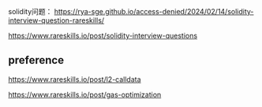 
solidity问题：
https://rya-sge.github.io/access-denied/2024/02/14/solidity-interview-question-rareskills/

https://www.rareskills.io/post/solidity-interview-questions

## preference
https://www.rareskills.io/post/l2-calldata

https://www.rareskills.io/post/gas-optimization

